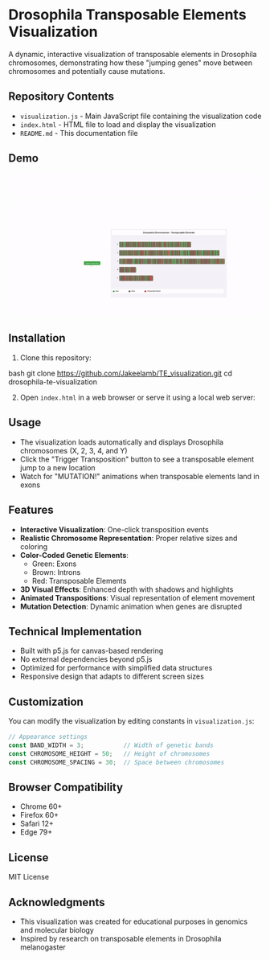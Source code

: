 # Drosophila Transposable Elements Visualization

A dynamic, interactive visualization of transposable elements in Drosophila chromosomes, demonstrating how these "jumping genes" move between chromosomes and potentially cause mutations.

## Repository Contents

- `visualization.js` - Main JavaScript file containing the visualization code
- `index.html` - HTML file to load and display the visualization
- `README.md` - This documentation file

## Demo

<img src="TE_visualization_demo.gif" alt="Drosophila Chromosome Visualization" width="800" />

## Installation

1. Clone this repository:

bash
git clone https://github.com/Jakeelamb/TE_visualization.git
cd drosophila-te-visualization

2. Open `index.html` in a web browser or serve it using a local web server:

## Usage

- The visualization loads automatically and displays Drosophila chromosomes (X, 2, 3, 4, and Y)
- Click the "Trigger Transposition" button to see a transposable element jump to a new location
- Watch for "MUTATION!" animations when transposable elements land in exons

## Features

- **Interactive Visualization**: One-click transposition events
- **Realistic Chromosome Representation**: Proper relative sizes and coloring
- **Color-Coded Genetic Elements**: 
  - Green: Exons
  - Brown: Introns
  - Red: Transposable Elements
- **3D Visual Effects**: Enhanced depth with shadows and highlights
- **Animated Transpositions**: Visual representation of element movement
- **Mutation Detection**: Dynamic animation when genes are disrupted

## Technical Implementation

- Built with p5.js for canvas-based rendering
- No external dependencies beyond p5.js
- Optimized for performance with simplified data structures
- Responsive design that adapts to different screen sizes

## Customization

You can modify the visualization by editing constants in `visualization.js`:

```javascript
// Appearance settings
const BAND_WIDTH = 3;           // Width of genetic bands
const CHROMOSOME_HEIGHT = 50;   // Height of chromosomes
const CHROMOSOME_SPACING = 30;  // Space between chromosomes
```

## Browser Compatibility

- Chrome 60+
- Firefox 60+
- Safari 12+
- Edge 79+

## License

MIT License

## Acknowledgments

- This visualization was created for educational purposes in genomics and molecular biology
- Inspired by research on transposable elements in Drosophila melanogaster